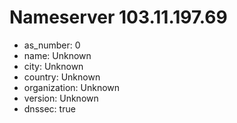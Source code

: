 # Nameserver 103.11.197.69

* as_number: 0
* name: Unknown
* city: Unknown
* country: Unknown
* organization: Unknown
* version: Unknown
* dnssec: true
